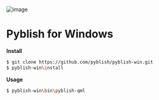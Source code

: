![image](https://cloud.githubusercontent.com/assets/2152766/6993768/63ab4958-daf7-11e4-9707-90f7c02771e6.png)

# Pyblish for Windows

**Install**

```bash
$ git clone https://github.com/pyblish/pyblish-win.git
$ pyblish-win\install
```

**Usage**

```bash
$ pyblish-win\bin\pyblish-qml
```